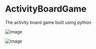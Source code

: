 # ActivityBoardGame
The activity board game built using python

![image](https://user-images.githubusercontent.com/47211657/115012149-252fe900-9eb8-11eb-86a6-634d0bb070df.png)

![image](https://user-images.githubusercontent.com/47211657/115012872-00884100-9eb9-11eb-88fe-b21ed71b48f5.png)
